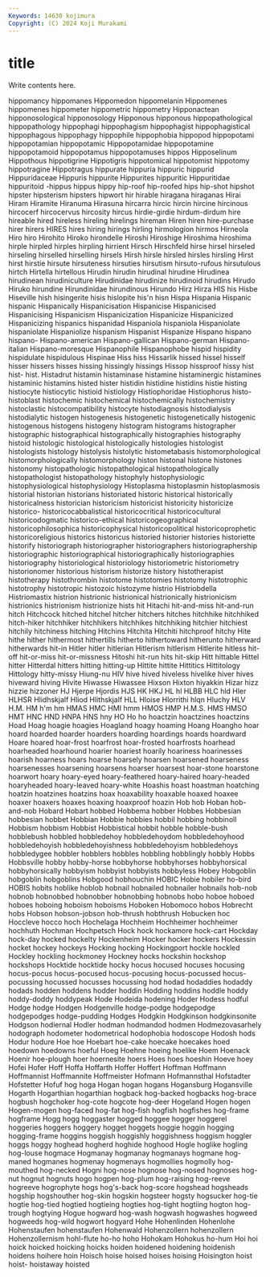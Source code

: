 ```yaml
---
Keywords: 14630 kojimura
Copyright: (C) 2024 Koji Murakami
---
```


# title

Write contents here.



hippomancy hippomanes Hippomedon hippomelanin Hippomenes hippomenes
hippometer hippometric hippometry Hipponactean hipponosological hipponosology Hipponous hipponous hippopathological hippopathology
hippophagi hippophagism hippophagist hippophagistical hippophagous hippophagy hippophile hippophobia hippopod hippopotami
hippopotamian hippopotamic Hippopotamidae hippopotamine hippopotamoid hippopotamus hippopotamuses hippos Hipposelinum Hippothous
hippotigrine Hippotigris hippotomical hippotomist hippotomy hippotragine Hippotragus hippurate hippuria hippuric
hippurid Hippuridaceae Hippuris hippurite Hippurites hippuritic Hippuritidae hippuritoid -hippus hippus
hippy hip-roof hip-roofed hips hip-shot hipshot hipster hipsterism hipsters hipwort
hir hirable hiragana hiraganas Hirai Hiram Hiramite Hiranuma Hirasuna hircarra
hircic hircin hircine hircinous hircocerf hircocervus hircosity hircus hirdie-girdie hirdum-dirdum
hire hireable hired hireless hireling hirelings hireman Hiren hiren hire-purchase
hirer hirers HIRES hires hiring hirings hirling hirmologion hirmos Hirneola
Hiro hiro Hirohito Hiroko hirondelle Hiroshi Hiroshige Hiroshima hiroshima hirple
hirpled hirples hirpling hirrient Hirsch Hirschfeld hirse hirsel hirseled hirseling
hirselled hirselling hirsels Hirsh hirsle hirsled hirsles hirsling Hirst hirst
hirstie hirsute hirsuteness hirsuties hirsutism hirsuto-rufous hirsutulous hirtch Hirtella hirtellous
Hirudin hirudin hirudinal hirudine Hirudinea hirudinean hirudiniculture Hirudinidae hirudinize hirudinoid
hirudins Hirudo Hiruko hirundine Hirundinidae hirundinous Hirundo Hirz Hirza HIS
his Hisbe Hiseville hish hisingerite hisis hislopite his'n hisn Hispa
Hispania Hispanic hispanic Hispanically Hispanicisation Hispanicise Hispanicised Hispanicising Hispanicism Hispanicization
Hispanicize Hispanicized Hispanicizing hispanics hispanidad Hispaniola hispaniola Hispaniolate hispaniolate Hispaniolize
hispanism Hispanist Hispanize Hispano hispano hispano- Hispano-american Hispano-gallican Hispano-german Hispano-italian
Hispano-moresque Hispanophile Hispanophobe hispid hispidity hispidulate hispidulous Hispinae Hiss hiss
Hissarlik hissed hissel hisself hisser hissers hisses hissing hissingly hissings
Hissop hissproof hissy hist hist- hist. Histadrut histamin histaminase histamine
histaminergic histamines histaminic histamins histed hister histidin histidine histidins histie
histing histiocyte histiocytic histioid histiology Histiophoridae Histiophorus histo- histoblast histochemic
histochemical histochemically histochemistry histoclastic histocompatibility histocyte histodiagnosis histodialysis histodialytic histogen
histogenesis histogenetic histogenetically histogenic histogenous histogens histogeny histogram histograms histographer
histographic histographical histographically histographies histography histoid histologic histological histologically histologies
histologist histologists histology histolysis histolytic histometabasis histomorphological histomorphologically histomorphology histon
histonal histone histones histonomy histopathologic histopathological histopathologically histopathologist histopathology histophyly
histophysiologic histophysiological histophysiology Histoplasma histoplasmin histoplasmosis historial historian historians historiated
historic historical historically historicalness historician historicism historicist historicity historicize historico-
historicocabbalistical historicocritical historicocultural historicodogmatic historico-ethical historicogeographical historicophilosophica historicophysical historicopolitical historicoprophetic
historicoreligious historics historicus historied historier histories historiette historify historiograph historiographer
historiographers historiographership historiographic historiographical historiographically historiographies historiography historiological historiology historiometric
historiometry historionomer historious historism historize history histotherapist histotherapy histothrombin histotome
histotomies histotomy histotrophic histotrophy histotropic histozoic histozyme histrio Histriobdella Histriomastix
histrion histrionic histrionical histrionically histrionicism histrionics histrionism histrionize hists hit
Hitachi hit-and-miss hit-and-run hitch Hitchcock hitched hitchel hitcher hitchers hitches
hitchhike hitchhiked hitch-hiker hitchhiker hitchhikers hitchhikes hitchhiking hitchier hitchiest hitchily
hitchiness hitching Hitchins Hitchita Hitchiti hitchproof hitchy Hite hithe hither
hithermost hithertills hitherto hithertoward hitherunto hitherward hitherwards hit-in Hitler hitler
hitlerian Hitlerism hitlerism Hitlerite hitless hit-off hit-or-miss hit-or-missness Hitoshi hit-run
hits hit-skip Hitt hittable Hittel hitter Hitterdal hitters hitting hitting-up
Hittite hittite Hittitics Hittitology Hittology hitty-missy Hiung-nu HIV hive hived
hiveless hivelike hiver hives hiveward hiving Hivite Hiwasse Hiwassee Hixson
Hixton hiyakkin Hizar hizz hizzie hizzoner HJ Hjerpe Hjordis HJS
HK HKJ HL hl HLBB HLC hld Hler HLHSR Hlidhskjalf
Hliod Hlithskjalf HLL Hloise Hlorrithi hlqn Hluchy HLV H.M. HM
h'm hm HMAS HMC HMI hmm HMOS HMP H.M.S. HMS
HMSO HMT HNC HND HNPA HNS hny HO Ho ho
hoactzin hoactzines hoactzins Hoad Hoag hoagie hoagies Hoagland hoagy hoaming
Hoang Hoangho hoar hoard hoarded hoarder hoarders hoarding hoardings hoards
hoardward Hoare hoared hoar-frost hoarfrost hoar-frosted hoarfrosts hoarhead hoarheaded hoarhound
hoarier hoariest hoarily hoariness hoarinesses hoarish hoarness hoars hoarse hoarsely
hoarsen hoarsened hoarseness hoarsenesses hoarsening hoarsens hoarser hoarsest hoar-stone hoarstone
hoarwort hoary hoary-eyed hoary-feathered hoary-haired hoary-headed hoaryheaded hoary-leaved hoary-white Hoashis
hoast hoastman hoatching hoatzin hoatzines hoatzins hoax hoaxability hoaxable hoaxed
hoaxee hoaxer hoaxers hoaxes hoaxing hoaxproof hoazin Hob hob Hoban
hob-and-nob Hobard Hobart hobbed Hobbema hobber Hobbes Hobbesian hobbesian hobbet
Hobbian Hobbie hobbies hobbil hobbing hobbinoll Hobbism hobbism Hobbist Hobbistical
hobbit hobble hobble-bush hobblebush hobbled hobbledehoy hobbledehoydom hobbledehoyhood hobbledehoyish hobbledehoyishness
hobbledehoyism hobbledehoys hobbledygee hobbler hobblers hobbles hobbling hobblingly hobbly Hobbs
Hobbsville hobby hobby-horse hobbyhorse hobbyhorses hobbyhorsical hobbyhorsically hobbyism hobbyist hobbyists
hobbyless Hobey Hobgoblin hobgoblin hobgoblins Hobgood hobhouchin HOBIC Hobie hobiler
ho-bird HOBIS hobits hoblike hoblob hobnail hobnailed hobnailer hobnails hob-nob
hobnob hobnobbed hobnobber hobnobbing hobnobs hobo hoboe hoboed hoboes hoboing
hoboism hoboisms Hoboken Hobomoco hobos Hobrecht hobs Hobson hobson-jobson hob-thrush
hobthrush Hobucken hoc Hoccleve hocco hoch Hochelaga Hochheim Hochheimer hochheimer
hochhuth Hochman Hochpetsch Hock hock hockamore hock-cart Hockday hock-day hocked
hockelty Hockenheim Hocker hocker hockers Hockessin hocket hockey hockeys Hocking
hocking Hockingport hockle hockled Hockley hockling hockmoney Hockney hocks hockshin
hockshop hockshops Hocktide hocktide hocky hocus hocused hocuses hocusing hocus-pocus
hocus-pocused hocus-pocusing hocus-pocussed hocus-pocussing hocussed hocusses hocussing hod hodad hodaddies
hodaddy hodads hodden hoddens hodder hoddin Hodding hoddins hoddle hoddy
hoddy-doddy hoddypeak Hode Hodeida hodening Hoder Hodess hodful Hodge hodge
Hodgen Hodgenville hodge-podge hodgepodge hodgepodges hodge-pudding Hodges Hodgkin Hodgkinson hodgkinsonite
Hodgson hodiernal Hodler hodman hodmandod hodmen Hodmezovasarhely hodograph hodometer hodometrical
hodophobia hodoscope Hodosh hods Hodur hodure Hoe hoe Hoebart hoe-cake
hoecake hoecakes hoed hoedown hoedowns hoeful Hoeg Hoehne hoeing hoelike
Hoem Hoenack Hoenir hoe-plough hoer hoernesite hoers Hoes hoes hoeshin
Hoeve hoey Hofei Hofer Hoff Hoffa Hoffarth Hoffer Hoffert Hoffman
Hoffmann Hoffmannist Hoffmannite Hoffmeister Hofmann Hofmannsthal Hofstadter Hofstetter Hofuf hog
hoga Hogan hogan hogans Hogansburg Hogansville Hogarth Hogarthian hogarthian hogback
hog-backed hogbacks hog-brace hogbush hogchoker hog-cote hogcote hog-deer Hogeland Hogen
hogen Hogen-mogen hog-faced hog-fat hog-fish hogfish hogfishes hog-frame hogframe Hogg
hogg hoggaster hogged hoggee hogger hoggerel hoggeries hoggers hoggery hogget
hoggets hoggie hoggin hogging hogging-frame hoggins hoggish hoggishly hoggishness hoggism
hoggler hoggs hoggy hoghead hogherd hoghide hoghood Hogle hoglike hogling
hog-louse hogmace Hogmanay hogmanay hogmanays hogmane hog-maned hogmanes hogmenay hogmenays
hogmollies hogmolly hog-mouthed hog-necked Hogni hog-nose hognose hog-nosed hognoses hog-nut
hognut hognuts hogo hogpen hog-plum hog-raising hog-reeve hogreeve hogrophyte hogs
hog's-back hog-score hogshead hogsheads hogship hogshouther hog-skin hogskin hogsteer hogsty
hogsucker hog-tie hogtie hog-tied hogtied hogtieing hogties hog-tight hogtiing hogton
hog-trough hogtying Hogue hogward hog-wash hogwash hogwashes hogweed hogweeds hog-wild
hogwort hogyard Hohe Hohenlinden Hohenlohe Hohenstaufen hohenstaufen Hohenwald Hohenzollern hohenzollern
Hohenzollernism hohl-flute ho-ho hoho Hohokam Hohokus ho-hum Hoi hoi hoick
hoicked hoicking hoicks hoiden hoidened hoidening hoidenish hoidens hoihere hoin
Hoisch hoise hoised hoises hoising Hoisington hoist hoist- hoistaway hoisted
